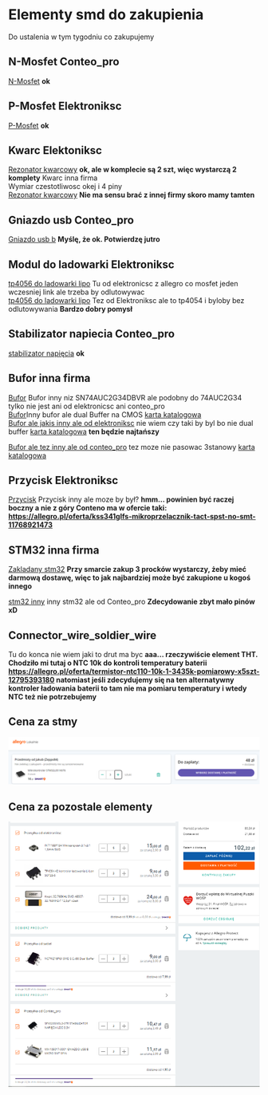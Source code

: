# Elementy smd do zakupienia

Do ustalenia w tym tygodniu co zakupujemy  

## N-Mosfet Conteo_pro  
[N-Mosfet](https://allegro.pl/oferta/irlml2060-60v-1-2a-n-mosfet-1-25w-sot-23-e1903-7875509949) **ok**
## P-Mosfet Elektroniksc  
[P-Mosfet](https://allegro.pl/oferta/irlml6402-sot23-p-channel-si2301-kpl-10szt-12848211828)  **ok**
## Kwarc Elektoniksc 
[Rezonator kwarcowy](https://allegro.pl/oferta/kwarc-32-768khz-smd-abs07-32-768khz-t-12-5pf-x2szt-12064929900)  **ok, ale w komplecie są 2 szt, więc wystarczą 2 komplety**
Kwarc inna firma  
Wymiar czestotliwosc okej i 4 piny  
[Rezonator kwarcowy](https://allegro.pl/oferta/rezonator-kwarcowy-smd-32-768khz-ndk-1szt-a529-6692482864)  **Nie ma sensu brać z innej firmy skoro mamy tamten**
## Gniazdo usb Conteo_pro 
[Gniazdo usb b](https://allegro.pl/oferta/mx-105017-0001-gniazdo-usb-b-micro-smt-5pin-12054224486)  **Myślę, że ok. Potwierdzę jutro**
## Modul do ladowarki Elektroniksc
[tp4056 do ladowarki lipo](https://allegro.pl/oferta/m5137-ladowarka-akumulatorow-li-ion-to4056-8863674707) Tu od elektronicsc z allegro co mosfet jeden wczesniej link ale trzeba by odlutowywac   
[tp4056 do ladowarki lipo](https://allegro.pl/oferta/tp4054-42-kontroler-ladowania-li-lon-sot23-5-7953080285) Tez od Elektroniksc ale to tp4054 i byloby bez odlutowywania  **Bardzo dobry pomysł**

## Stabilizator napiecia Conteo_pro
[stabilizator napięcia](https://allegro.pl/oferta/spx5205m5l3-3tr-stabilizator-napiecia-ldo-3-3v-12409161294?fbclid=IwAR1b71S7HsXbepYxkrcGBAuwzsbn1yQ71cF78s29FptoZ9Dv9-lpUvMwqxk) **ok**

## Bufor inna firma
[Bufor](https://allegro.pl/oferta/sn74auc2g34dbvr-x4szt-12473535404) Bufor inny niz SN74AUC2G34DBVR ale podobny do 74AUC2G34 tylko nie jest ani od elektronicsc ani conteo_pro  
[Bufor](https://allegro.pl/oferta/nc7wz16p6x-smd-s-c-88-dual-buffer-9958671515)Inny bufor ale dual Buffer na CMOS [karta katalogowa](https://www.mouser.com/datasheet/2/308/NC7WZ16-1301496.pdf)  
[Bufor ale jakis inny ale od elektroniksc](https://allegro.pl/oferta/74lvc1g125gw-bufor-tssop5-x5szt-12080132627) nie wiem czy taki by byl bo nie dual buffer [karta katalogowa](https://www.mouser.pl/datasheet/2/916/74LVC1G125-1512149.pdf)  **ten będzie najtańszy**

[Bufor ale tez inny ale od conteo_pro](https://allegro.pl/oferta/m74vhc1gt125df2g-cyfrowy-3-stanowy-bufor-sc88a-11849828081) tez moze nie pasowac 3stanowy [karta katalogowa](https://www.mouser.com/datasheet/2/308/MC74VHC1GT125-D-78788.pdf)  
## Przycisk Elektroniksc
[Przycisk](https://allegro.pl/oferta/int1188f15a-mikroprzycisk-3-1x3-1-1-5mm-smd-7300457422)
Przycisk inny ale moze by był?  **hmm... powinien być raczej boczny a nie z góry Conteno ma w ofercie taki: https://allegro.pl/oferta/kss341glfs-mikroprzelacznik-tact-spst-no-smt-11768921473** 
## STM32 inna firma
[Zakladany stm32](https://allegrolokalnie.pl/oferta/mikrokontroler-stm32l051k6t6)  **Przy smarcie zakup 3 procków wystarczy, żeby mieć darmową dostawę, więc to jak najbardziej może być zakupione u kogoś innego**

[stm32 inny](https://allegro.pl/oferta/stm32g031j6m6-mikrokontroler-arm-32kb-64mhz-sop-8-11824556072) inny stm32 ale od Conteo_pro **Zdecydowanie zbyt mało pinów xD**

## Connector_wire_soldier_wire  
Tu do konca nie wiem jaki to drut ma byc  **aaa... rzeczywiście element THT. Chodziło mi tutaj o NTC 10k do kontroli temperatury baterii https://allegro.pl/oferta/termistor-ntc110-10k-1-3435k-pomiarowy-x5szt-12795393180 natomiast jeśli zdecydujemy się na ten alternatywny kontroler ładowania baterii to tam nie ma pomiaru temperatury i wtedy NTC też nie potrzebujemy**

## Cena za stmy
![Cena za stmy](https://github.com/madara1319/AGH-CLK-01/blob/main/screen1.png)
## Cena za pozostale elementy
![Cena za pozostale elementy](https://github.com/madara1319/AGH-CLK-01/blob/main/screen2.png)






